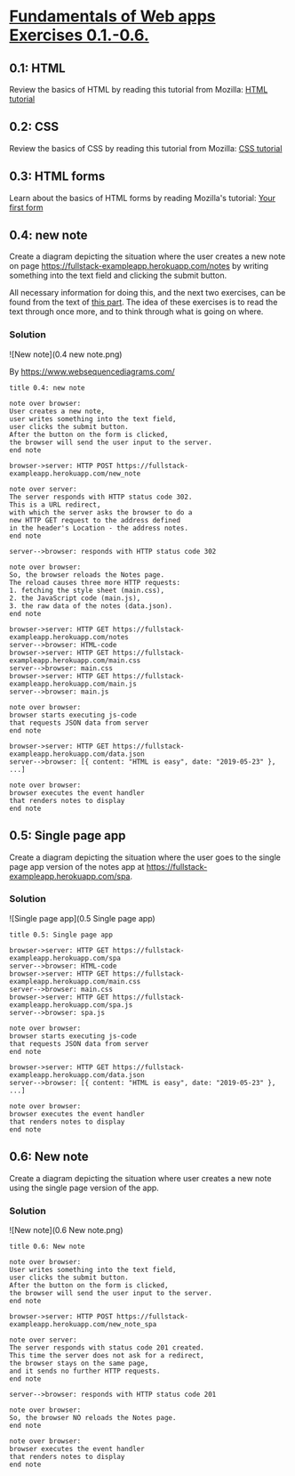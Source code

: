 # [Fundamentals of Web apps Exercises 0.1.-0.6.](https://fullstackopen.com/en/part0/fundamentals_of_web_apps#exercises-0-1-0-6)

## 0.1: HTML

Review the basics of HTML by reading this tutorial from Mozilla: [HTML tutorial](https://developer.mozilla.org/en-US/docs/Learn/Getting_started_with_the_web/HTML_basics)

## 0.2: CSS

Review the basics of CSS by reading this tutorial from Mozilla: [CSS tutorial](https://developer.mozilla.org/en-US/docs/Learn/Getting_started_with_the_web/CSS_basics)

## 0.3: HTML forms

Learn about the basics of HTML forms by reading Mozilla's tutorial: [Your first form](https://developer.mozilla.org/en-US/docs/Learn/Forms/Your_first_form)

## 0.4: new note

Create a diagram depicting the situation where the user creates a new note on page https://fullstack-exampleapp.herokuapp.com/notes by writing something into the text field and clicking the submit button.

All necessary information for doing this, and the next two exercises, can be found from the text of [this part](https://fullstackopen.com/en/part0/fundamentals_of_web_apps#forms-and-http-post). The idea of these exercises is to read the text through once more, and to think through what is going on where.

### Solution

![New note](0.4 new note.png)

By https://www.websequencediagrams.com/

```
title 0.4: new note

note over browser:
User creates a new note,
user writes something into the text field,
user clicks the submit button.
After the button on the form is clicked, 
the browser will send the user input to the server. 
end note

browser->server: HTTP POST https://fullstack-exampleapp.herokuapp.com/new_note

note over server:
The server responds with HTTP status code 302.
This is a URL redirect,
with which the server asks the browser to do a
new HTTP GET request to the address defined
in the header's Location - the address notes.
end note

server-->browser: responds with HTTP status code 302

note over browser:
So, the browser reloads the Notes page.
The reload causes three more HTTP requests:
1. fetching the style sheet (main.css), 
2. the JavaScript code (main.js),
3. the raw data of the notes (data.json). 
end note

browser->server: HTTP GET https://fullstack-exampleapp.herokuapp.com/notes
server-->browser: HTML-code
browser->server: HTTP GET https://fullstack-exampleapp.herokuapp.com/main.css
server-->browser: main.css
browser->server: HTTP GET https://fullstack-exampleapp.herokuapp.com/main.js
server-->browser: main.js

note over browser:
browser starts executing js-code
that requests JSON data from server
end note

browser->server: HTTP GET https://fullstack-exampleapp.herokuapp.com/data.json
server-->browser: [{ content: "HTML is easy", date: "2019-05-23" }, ...]

note over browser:
browser executes the event handler
that renders notes to display
end note
```

## 0.5: Single page app

Create a diagram depicting the situation where the user goes to the single page app version of the notes app at https://fullstack-exampleapp.herokuapp.com/spa.

### Solution

![Single page app](0.5 Single page app)

```
title 0.5: Single page app

browser->server: HTTP GET https://fullstack-exampleapp.herokuapp.com/spa
server-->browser: HTML-code
browser->server: HTTP GET https://fullstack-exampleapp.herokuapp.com/main.css
server-->browser: main.css
browser->server: HTTP GET https://fullstack-exampleapp.herokuapp.com/spa.js
server-->browser: spa.js

note over browser:
browser starts executing js-code
that requests JSON data from server
end note

browser->server: HTTP GET https://fullstack-exampleapp.herokuapp.com/data.json
server-->browser: [{ content: "HTML is easy", date: "2019-05-23" }, ...]

note over browser:
browser executes the event handler
that renders notes to display
end note
```


## 0.6: New note

Create a diagram depicting the situation where user creates a new note using the single page version of the app.

### Solution

![New note](0.6 New note.png)

```
title 0.6: New note

note over browser:
User writes something into the text field,
user clicks the submit button.
After the button on the form is clicked, 
the browser will send the user input to the server. 
end note

browser->server: HTTP POST https://fullstack-exampleapp.herokuapp.com/new_note_spa

note over server:
The server responds with status code 201 created.
This time the server does not ask for a redirect,
the browser stays on the same page,
and it sends no further HTTP requests. 
end note

server-->browser: responds with HTTP status code 201

note over browser:
So, the browser NO reloads the Notes page.
end note

note over browser:
browser executes the event handler
that renders notes to display
end note
```

